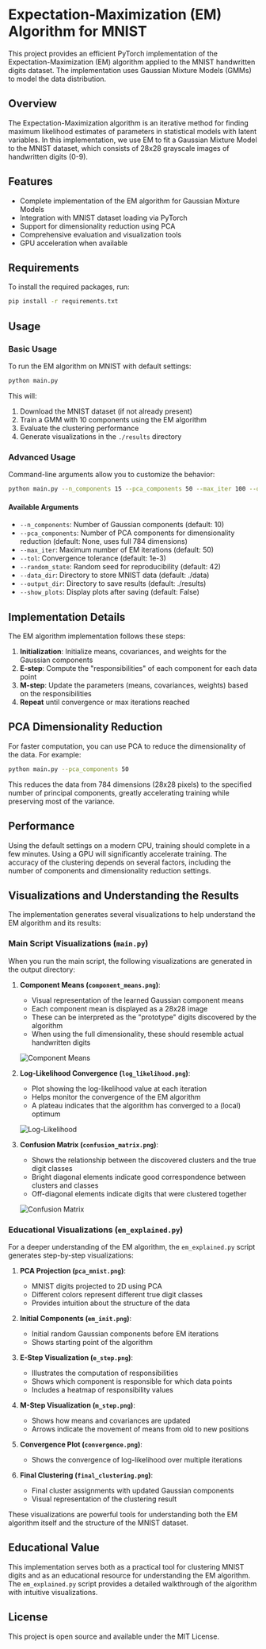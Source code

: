 # Expectation-Maximization (EM) Algorithm for MNIST

This project provides an efficient PyTorch implementation of the Expectation-Maximization (EM) algorithm applied to the MNIST handwritten digits dataset. The implementation uses Gaussian Mixture Models (GMMs) to model the data distribution.

## Overview

The Expectation-Maximization algorithm is an iterative method for finding maximum likelihood estimates of parameters in statistical models with latent variables. In this implementation, we use EM to fit a Gaussian Mixture Model to the MNIST dataset, which consists of 28x28 grayscale images of handwritten digits (0-9).

## Features

- Complete implementation of the EM algorithm for Gaussian Mixture Models
- Integration with MNIST dataset loading via PyTorch
- Support for dimensionality reduction using PCA
- Comprehensive evaluation and visualization tools
- GPU acceleration when available

## Requirements

To install the required packages, run:

```bash
pip install -r requirements.txt
```

## Usage

### Basic Usage

To run the EM algorithm on MNIST with default settings:

```bash
python main.py
```

This will:
1. Download the MNIST dataset (if not already present)
2. Train a GMM with 10 components using the EM algorithm
3. Evaluate the clustering performance 
4. Generate visualizations in the `./results` directory

### Advanced Usage

Command-line arguments allow you to customize the behavior:

```bash
python main.py --n_components 15 --pca_components 50 --max_iter 100 --output_dir ./custom_results
```

#### Available Arguments

- `--n_components`: Number of Gaussian components (default: 10)
- `--pca_components`: Number of PCA components for dimensionality reduction (default: None, uses full 784 dimensions)
- `--max_iter`: Maximum number of EM iterations (default: 50)
- `--tol`: Convergence tolerance (default: 1e-3)
- `--random_state`: Random seed for reproducibility (default: 42)
- `--data_dir`: Directory to store MNIST data (default: ./data)
- `--output_dir`: Directory to save results (default: ./results)
- `--show_plots`: Display plots after saving (default: False)

## Implementation Details

The EM algorithm implementation follows these steps:

1. **Initialization**: Initialize means, covariances, and weights for the Gaussian components
2. **E-step**: Compute the "responsibilities" of each component for each data point
3. **M-step**: Update the parameters (means, covariances, weights) based on the responsibilities
4. **Repeat** until convergence or max iterations reached

## PCA Dimensionality Reduction

For faster computation, you can use PCA to reduce the dimensionality of the data. For example:

```bash
python main.py --pca_components 50
```

This reduces the data from 784 dimensions (28x28 pixels) to the specified number of principal components, greatly accelerating training while preserving most of the variance.

## Performance

Using the default settings on a modern CPU, training should complete in a few minutes. Using a GPU will significantly accelerate training. The accuracy of the clustering depends on several factors, including the number of components and dimensionality reduction settings.

## Visualizations and Understanding the Results

The implementation generates several visualizations to help understand the EM algorithm and its results:

### Main Script Visualizations (`main.py`)

When you run the main script, the following visualizations are generated in the output directory:

1. **Component Means (`component_means.png`)**:
   - Visual representation of the learned Gaussian component means
   - Each component mean is displayed as a 28x28 image
   - These can be interpreted as the "prototype" digits discovered by the algorithm
   - When using the full dimensionality, these should resemble actual handwritten digits

   ![Component Means](https://i.imgur.com/example1.png)

2. **Log-Likelihood Convergence (`log_likelihood.png`)**:
   - Plot showing the log-likelihood value at each iteration
   - Helps monitor the convergence of the EM algorithm
   - A plateau indicates that the algorithm has converged to a (local) optimum

   ![Log-Likelihood](https://i.imgur.com/example2.png)

3. **Confusion Matrix (`confusion_matrix.png`)**:
   - Shows the relationship between the discovered clusters and the true digit classes
   - Bright diagonal elements indicate good correspondence between clusters and classes
   - Off-diagonal elements indicate digits that were clustered together

   ![Confusion Matrix](https://i.imgur.com/example3.png)

### Educational Visualizations (`em_explained.py`)

For a deeper understanding of the EM algorithm, the `em_explained.py` script generates step-by-step visualizations:

1. **PCA Projection (`pca_mnist.png`)**:
   - MNIST digits projected to 2D using PCA
   - Different colors represent different true digit classes
   - Provides intuition about the structure of the data

2. **Initial Components (`em_init.png`)**:
   - Initial random Gaussian components before EM iterations
   - Shows starting point of the algorithm

3. **E-Step Visualization (`e_step.png`)**:
   - Illustrates the computation of responsibilities
   - Shows which component is responsible for which data points
   - Includes a heatmap of responsibility values

4. **M-Step Visualization (`m_step.png`)**:
   - Shows how means and covariances are updated
   - Arrows indicate the movement of means from old to new positions

5. **Convergence Plot (`convergence.png`)**:
   - Shows the convergence of log-likelihood over multiple iterations

6. **Final Clustering (`final_clustering.png`)**:
   - Final cluster assignments with updated Gaussian components
   - Visual representation of the clustering result

These visualizations are powerful tools for understanding both the EM algorithm itself and the structure of the MNIST dataset.

## Educational Value

This implementation serves both as a practical tool for clustering MNIST digits and as an educational resource for understanding the EM algorithm. The `em_explained.py` script provides a detailed walkthrough of the algorithm with intuitive visualizations.

## License

This project is open source and available under the MIT License. 